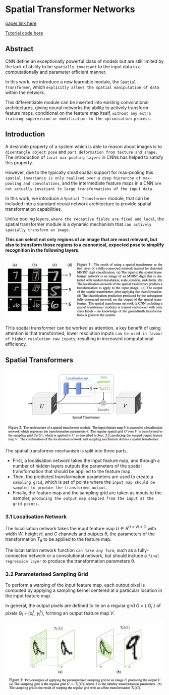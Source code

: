 
# Spatial Transformer Networks

[paper link here](https://arxiv.org/pdf/1506.02025.pdf)

[Tutorial code here](https://tutorials.pytorch.kr/intermediate/spatial_transformer_tutorial.html)

## Abstract

CNN define an exceptionally powerful class of models but are still limited by the lack of ability to be
`spatially invariant` to the input data in a computationally and parameter efficient manner.

In this work, we introduce a new learnable module, the `Spatial Transformer`, which `explicitly allows the
spatial manipulation of data` within the network.

This differentiable module can be inserted into existing convolutional architectures, giving neural
networks the ability to actively transform feature maps, conditional on the feature map itself,
`without any extra training supervision or modification to the optimisation process.`

## Introduction

A desirable property of a system which is able to reason about images is to `disentangle object pose` and `part deformation
from texture and shape.` The introduction of `local max-pooling layers` in CNNs has helped to satisfy this property.

However, due to the typically small spatial support for max-pooling this `spatial invariance is only realised over
a deep hierarchy of max-pooling and convolutions`, and the intermediate feature maps in a CNN `are not actually invariant
to large transformations of the input data.`

In this work, we introduce a `Spatial Transformer` module, that can be included into a standard neural network architecture
to provide spatial transformation capabilities.

Unlike pooling layers, `where the receptive fields are fixed and local`, the spatial transformer module is a dynamic mechanism
that `can actively spatially transform an image.`

**This can select not only regions of an image that are most relevant, but also to transform those regions to
a cannonical, expected pose to simplify recognition in the following layers.**

<img src="https://github.com/0nandon/2022_CVLAB_WINTER_STUDY/blob/main/photo/correspondence_2_1.png" width=700>

THis spatial transformer can be worked as attention, a key benefit of using attention is that transformed, lower resolution
inputs `can be used in favour of higher resolution raw inputs`, resulting in increased computational efficiency.

## Spatial Transformers

<img src="https://github.com/0nandon/2022_CVLAB_WINTER_STUDY/blob/main/photo/correspondence_2_2.png" width=700>

The spatial transformer mechanism is split into three parts.
* First, a localisation network takes the input feature map, and through a number of hidden layers outputs
the parameters of the spatial transformation that should be applied to the feature map.
* Then, the predicted transformation parameters are used to create a `sampling grid`, which is set of points where
the `input map should be sampled to produce the transformed output.`
* Finally, the feature map and the sampling grid are taken as inputs to the sampler, `producing the output map
sampled from the input at the grid points.`

### 3.1 Localisation Network

The localisation network takes the input feature map *U* ∈ *R*<sup>H * W * C</sup> with width *W*, height *H*, and *C* channels and
outputs θ, the parameters of the transformation *T*<sub>θ</sub> to be applied to the feature map.

The localisation network function `can take any form`, such as a fully-connected network or a convolutional network, but should
include a `final regression layer` to produce the transformation parameters θ.

### 3.2 Parameterised Sampling Grid

To perform a warping of the input feature map, each output pixel is computed by applying a sampling kernel centered at a
particular location in the input feature map.

In general, the output pixels are defined to lie on a regular gird *G* = { *G*<sub>*i*</sub> } of pixels
*G*<sub>*i*</sub> = (*x*<sub>i</sub><sup>t</sup>, *y*<sub>i</sub><sup>t</sup>), forming an output feature map *V*.

<img src="https://github.com/0nandon/2022_CVLAB_WINTER_STUDY/blob/main/photo/correspondence_2_3.png" width=700>
